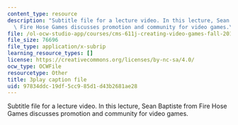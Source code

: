 ```yaml
---
content_type: resource
description: "Subtitle file for a lecture video. In this lecture, Sean Baptiste from\
  \ Fire Hose Games discusses promotion and community for video games.\t\t\t\t"
file: /ol-ocw-studio-app/courses/cms-611j-creating-video-games-fall-2014/97834ddc19df5cc985d1d43b2681ae28_zaabQDKK8WY.vtt
file_size: 76696
file_type: application/x-subrip
learning_resource_types: []
license: https://creativecommons.org/licenses/by-nc-sa/4.0/
ocw_type: OCWFile
resourcetype: Other
title: 3play caption file
uid: 97834ddc-19df-5cc9-85d1-d43b2681ae28
---
```

Subtitle file for a lecture video. In this lecture, Sean Baptiste from Fire Hose Games discusses promotion and community for video games.				